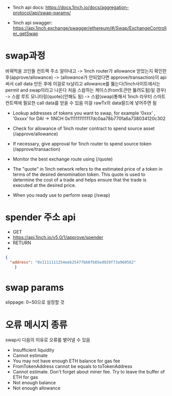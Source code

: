 - 1inch api docs: https://docs.1inch.io/docs/aggregation-protocol/api/swap-params/

- 1inch api swagger: https://api.1inch.exchange/swagger/ethereum/#/Swap/ExchangeController_getSwap

# swap과정
바꿔먹을 코인들 컨트랙 주소 알아내고 -> 1inch router가 allowance 얻었는지 확인한 후(approve/allowance) -> (allowance가 안되었다면 approve/transaction)이 api써서 call data
만든 후에 이걸로 tx날리고 allowance를 뚫는다(1inch사이트에서는 permit and swap이라고 나온다 처음 스왑하는 케이스(from토큰만 뚫려도됨)일 경우)
-> 스왑 루트 모니터링(quote)(안해도 됨) -> 스왑(swap)통해서 1inch 라우터 스마트 컨트렉에 필요한 call data를 얻을 수 있음 이걸 rawTx의 data필드에 넣어주면 됨

- Lookup addresses of tokens you want to swap, for example ‘0xxx’ , ‘0xxxx’ for DAI -> 1INCH
0x111111111117dc0aa78b770fa6a738034120c302
- Check for allowance of 1inch router contract to spend source asset (/approve/allowance)

- If necessary, give approval for 1inch router to spend source token (/approve/transaction)

- Monitor the best exchange route using (/quote)
 - The "quote" in 1inch network refers to the estimated price of a token in terms of the desired denomination token. This quote is used to determine the cost of a trade and helps ensure that the trade is executed at the desired price.

- When you ready use to perform swap (/swap)

# spender 주소 api
- GET
- https://api.1inch.io/v5.0/1/approve/spender
- RETURN
- 
```json
{
  "address": "0x1111111254eeb25477b68fb85ed929f73a960582"
    }
 ``` 
# swap params

slippage: 0~50으로 설정할 것

# 오류 메시지 종류

swap시 다음의 이유로 오류를 뱉어낼 수 있음
-   Insufficient liquidity
-   Cannot estimate
-   You may not have enough ETH balance for gas fee
-   FromTokenAddress cannot be equals to toTokenAddress
-   Cannot estimate. Don't forget about miner fee. Try to leave the buffer of ETH for gas
-   Not enough balance
-   Not enough allowance